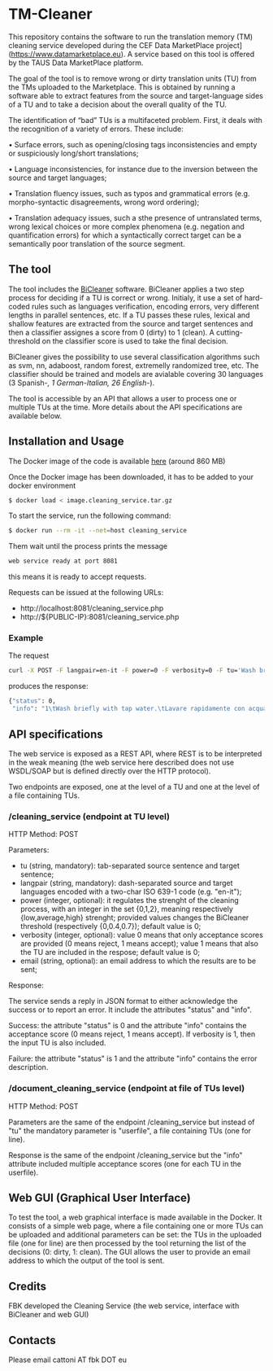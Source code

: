 # TM-Cleaner
This repository contains the software to run the translation memory (TM) cleaning service developed during the CEF Data MarketPlace project](https://www.datamarketplace.eu). A service based on this tool is offered by the TAUS Data MarketPlace platform.

The goal of the tool is to remove wrong or dirty translation units (TU) from the TMs uploaded to the Marketplace. This is obtained by running a software able to extract features from the source and target-language sides of a TU and to take a decision about the overall quality of the TU.

The identification of “bad” TUs is a multifaceted problem. First, it deals with the recognition of a variety of errors. These include:

• Surface errors, such as opening/closing tags inconsistencies and empty or suspiciously long/short translations;

• Language inconsistencies, for instance due to the inversion between the source and target languages;

• Translation fluency issues, such as typos and grammatical errors (e.g. morpho-syntactic disagreements, wrong word ordering);

• Translation adequacy issues, such a sthe presence of untranslated terms, wrong lexical choices or more complex phenomena (e.g. negation and quantification errors) for which a syntactically correct target can be a semantically poor translation of the source segment.



## The tool
The tool includes the [BiCleaner](https://github.com/bitextor/bicleaner) software. BiCleaner applies a two step process for deciding if a TU is correct or wrong. Initialy, it use a set of hard-coded rules such as languages verification, encoding errors, very different lengths in parallel sentences, etc. If a TU passes these rules, lexical and shallow features are extracted from the source and target sentences and then a classifier assignes a score from 0 (dirty) to 1 (clean). A cutting-threshold on the classifier score is used to take the final decision.

BiCleaner gives the possibility to use several classification algorithms such as svm, nn, adaboost, random forest, extremelly randomized tree, etc. The classifier should be trained and models are avialable covering 30 languages (3 Spanish-*, 1 German-Italian, 26 English-*).

The tool is accessible by an API that allows a user to process one or multiple TUs at the time. More details about the API specifications are available below.


## Installation and Usage

The Docker image of the code is available [here](https://drive.google.com/file/d/1PCv0kLT5K0adANgAZUqQeQpbHaKlxgu_/view?usp=sharing) (around 860 MB)

Once the Docker image has been downloaded, it has to be added to your docker environment
```bash
$ docker load < image.cleaning_service.tar.gz
```

To start the service, run the following command:
```bash
$ docker run --rm -it --net=host cleaning_service
```

Them wait until the process prints the message
```bash
web service ready at port 8081
```
this means it is ready to accept requests.

Requests can be issued at the following URLs:
* http://localhost:8081/cleaning_service.php
* http://${PUBLIC-IP}:8081/cleaning_service.php


### Example

The request
```bash
curl -X POST -F langpair=en-it -F power=0 -F verbosity=0 -F tu='Wash briefly with tap water.	Lavare rapidamente con acqua corrente.' http://localhost:8081/cleaning_service
```
produces the response:
```bash
{"status": 0,
 "info": "1\tWash briefly with tap water.\tLavare rapidamente con acqua corrente."}
```


## API specifications

The web service is exposed as a REST API, where REST is to be interpreted in the weak meaning (the web service here described does not use WSDL/SOAP but is defined directly over the HTTP protocol).

Two endpoints are exposed, one at the level of a TU and one at the level of a file containing TUs.

### /cleaning_service (endpoint at TU level)

HTTP Method: POST

Parameters:
* tu (string, mandatory): tab-separated source sentence and target sentence;
* langpair (string, mandatory): dash-separated source and target languages encoded with a two-char ISO 639-1 code (e.g. "en-it");
* power (integer, optional): it regulates the strenght of the cleaning process, with an integer in the set {0,1,2}, meaning respectively {low,average,high} strenght; provided values changes the BiCleaner threshold (respectively {0,0.4,0.7}); default value is 0;
* verbosity (integer, optional): value 0 means that only acceptance scores are provided (0 means reject, 1 means accept); value 1 means that also the TU are included in the respose; default value is 0;
* email (string, optional): an email address to which the results are to be sent;

Response:

The service sends a reply in JSON format to either acknowledge the success or to report an error. It include the attributes "status" and "info".

Success: the attribute "status" is 0 and the attribute "info" contains the acceptance score (0 means reject, 1 means accept). If verbosity is 1, then the input TU is also included.

Failure: the attribute "status" is 1 and the attribute "info" contains the error description.


### /document_cleaning_service (endpoint at file of TUs level)

HTTP Method: POST

Parameters are the same of the endpoint /cleaning_service but instead of "tu" the mandatory parameter is "userfile", a file containing TUs (one for line).

Response is the same of the endpoint /cleaning_service but the "info" attribute included multiple acceptance scores (one for each TU in the userfile).


## Web GUI (Graphical User Interface)

To test the tool, a web graphical interface is made available in the Docker. It consists of a simple web page, where a file containing one or more TUs can be uploaded and additional parameters can be set: the TUs in the uploaded file (one for line) are then processed by the tool returning the list of the decisions (0: dirty, 1: clean). The GUI allows the user to provide an email address to which the output of the tool is sent. 

## Credits

FBK developed the Cleaning Service (the web service, interface with BiCleaner and web GUI)


## Contacts

Please email cattoni AT fbk DOT eu





